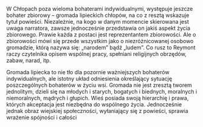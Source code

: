 W Chłopach poza wieloma bohaterami indywidualnymi, występuje jeszcze  bohater zbiorowy – gromada lipieckich chłopów, na co z resztą wskazuje tytuł powieści. Niezależnie, na kogo w danym momencie skierowana jest uwaga narratora, zawsze jednocześnie przedstawia on jakiś aspekt życia zbiorowego. Prawie każda z postaci jest reprezentantem zbiorowości. Ale o zbiorowości mówi się przede wszystkim jako o niezróżnicowanej osobowo gromadzie, którą nazywa się: „narodem” bądź „ludem”. Co rusz to Reymont raczy czytelnika opisem wspólnej pracy, spełniani religijnych obrzędów, zabaw, narad, itp.

Gromada lipiecka to nie tło dla pozornie ważniejszych bohaterów indywidualnych, ale istotny układ odniesienia określający sytuację poszczególnych bohaterów w życiu wsi. Gromada nie jest zresztą tworem jednolitym, dzieli się na młodych i starych, bogatych i biednych, moralnych i niemoralnych, mądrych i głupich. Wieś posiada swoją hierarchię i prawa, których akceptacja jest niezbędna do wspólnego życia. Jednocześnie jednak obraz wiejskiej społeczności, wyłaniający się z powieści, sprawia wrażenie spójności i całości